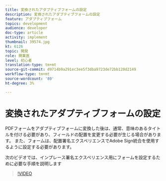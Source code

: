 ```yaml
---
title: 変換されたアダプティブフォームの設定
description: 変換されたアダプティブフォームの設定
feature: アダプティブフォーム
topics: development
audience: developer
doc-type: article
activity: implement
thumbnail: 39574.jpg
kt: 6126
topic: 開発
role: 開業医
level: 初心者
translation-type: tm+mt
source-git-commit: d9714b9a291ec3ee5f3dba9723de72bb120d2149
workflow-type: tm+mt
source-wordcount: '80'
ht-degree: 3%

---
```


# 変換されたアダプティブフォームの設定

PDFフォームをアダプティブフォームに変換した後は、通常、意味のあるタイトルを付ける必要があり、フィールドの配置を変更する必要が生じる場合があります。 また、フォームは、配置署名エクスペリエンスでAdobe Sign統合を使用するように設定する必要があります。

次のビデオでは、インプレース署名エクスペリエンス用にフォームを設定するために必要な手順を説明します

>[!VIDEO](https://video.tv.adobe.com/v/39574/?quality=9&learn=on)

